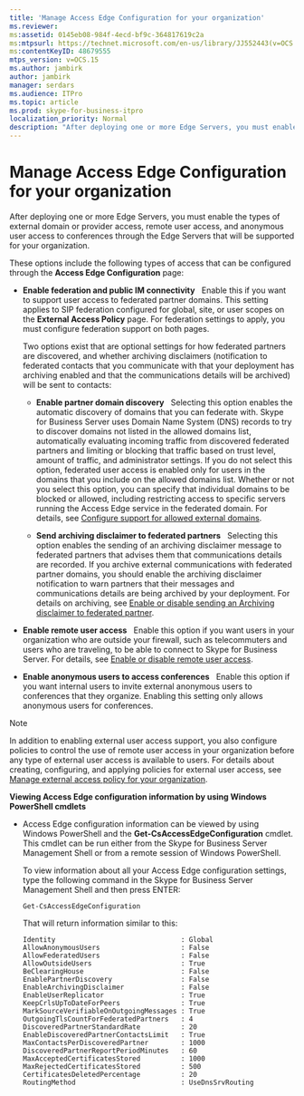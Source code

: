 ```yaml
---
title: 'Manage Access Edge Configuration for your organization'
ms.reviewer: 
ms:assetid: 0145eb08-984f-4ecd-bf9c-364817619c2a
ms:mtpsurl: https://technet.microsoft.com/en-us/library/JJ552443(v=OCS.15)
ms:contentKeyID: 48679555
mtps_version: v=OCS.15
ms.author: jambirk
author: jambirk
manager: serdars
ms.audience: ITPro
ms.topic: article
ms.prod: skype-for-business-itpro
localization_priority: Normal
description: "After deploying one or more Edge Servers, you must enable the types of external domain or provider access, remote user access, and anonymous user access to conferences through the Edge Servers that will be supported for your organization."
---
```


# Manage Access Edge Configuration for your organization

After deploying one or more Edge Servers, you must enable the types of external domain or provider access, remote user access, and anonymous user access to conferences through the Edge Servers that will be supported for your organization.

These options include the following types of access that can be configured through the **Access Edge Configuration** page:

  - **Enable federation and public IM connectivity**   Enable this if you want to support user access to federated partner domains. This setting applies to SIP federation configured for global, site, or user scopes on the **External Access Policy** page. For federation settings to apply, you must configure federation support on both pages.
    
    Two options exist that are optional settings for how federated partners are discovered, and whether archiving disclaimers (notification to federated contacts that you communicate with that your deployment has archiving enabled and that the communications details will be archived) will be sent to contacts:
    
      - **Enable partner domain discovery**   Selecting this option enables the automatic discovery of domains that you can federate with. Skype for Business Server uses Domain Name System (DNS) records to try to discover domains not listed in the allowed domains list, automatically evaluating incoming traffic from discovered federated partners and limiting or blocking that traffic based on trust level, amount of traffic, and administrator settings. If you do not select this option, federated user access is enabled only for users in the domains that you include on the allowed domains list. Whether or not you select this option, you can specify that individual domains to be blocked or allowed, including restricting access to specific servers running the Access Edge service in the federated domain. For details, see [Configure support for allowed external domains](../sip-domains/manage-sip-federated-domains-for-your-organization.md#configure-support-for-allowed-external-domains-in-skype-for-business-server).
    
      - **Send archiving disclaimer to federated partners**   Selecting this option enables the sending of an archiving disclaimer message to federated partners that advises them that communications details are recorded. If you archive external communications with federated partner domains, you should enable the archiving disclaimer notification to warn partners that their messages and communications details are being archived by your deployment. For details on archiving, see [Enable or disable sending an Archiving disclaimer to federated partner](enable-or-disable-sending-an-archiving-disclaimer-to-federated-partners.md).

  - **Enable remote user access**   Enable this option if you want users in your organization who are outside your firewall, such as telecommuters and users who are traveling, to be able to connect to Skype for Business Server. For details, see [Enable or disable remote user access](enable-or-disable-remote-user-access.md).

  - **Enable anonymous users to access conferences**   Enable this option if you want internal users to invite external anonymous users to conferences that they organize. Enabling this setting only allows anonymous users for conferences.

> [!NOTE]  
> In addition to enabling external user access support, you also configure policies to control the use of remote user access in your organization before any type of external user access is available to users. For details about creating, configuring, and applying policies for external user access, see [Manage external access policy for your organization](../external-access-policies/manage-external-access-policy-for-your-organization.md).

**Viewing Access Edge configuration information by using Windows PowerShell cmdlets**

  - Access Edge configuration information can be viewed by using Windows PowerShell and the **Get-CsAccessEdgeConfiguration** cmdlet. This cmdlet can be run either from the Skype for Business Server Management Shell or from a remote session of Windows PowerShell. 
    
    To view information about all your Access Edge configuration settings, type the following command in the Skype for Business Server Management Shell and then press ENTER:
    
     `Get-CsAccessEdgeConfiguration`
    
    That will return information similar to this:
    
        Identity                               : Global
        AllowAnonymousUsers                    : False
        AllowFederatedUsers                    : False
        AllowOutsideUsers                      : True
        BeClearingHouse                        : False
        EnablePartnerDiscovery                 : False
        EnableArchivingDisclaimer              : False
        EnableUserReplicator                   : True
        KeepCrlsUpToDateForPeers               : True
        MarkSourceVerifiableOnOutgoingMessages : True
        OutgoingTlsCountForFederatedPartners   : 4
        DiscoveredPartnerStandardRate          : 20
        EnableDiscoveredPartnerContactsLimit   : True
        MaxContactsPerDiscoveredPartner        : 1000
        DiscoveredPartnerReportPeriodMinutes   : 60
        MaxAcceptedCertificatesStored          : 1000
        MaxRejectedCertificatesStored          : 500
        CertificatesDeletedPercentage          : 20
        RoutingMethod                          : UseDnsSrvRouting

